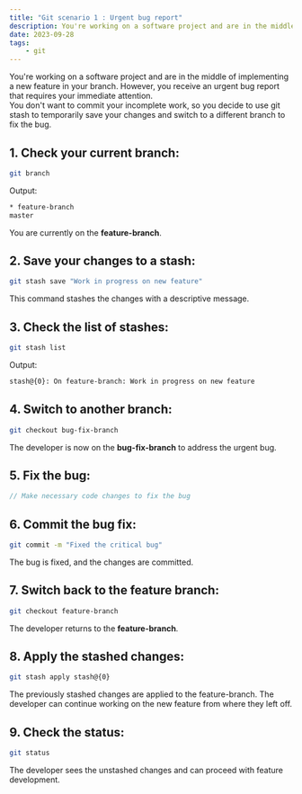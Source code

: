 ```yaml
---
title: "Git scenario 1 : Urgent bug report"
description: You're working on a software project and are in the middle of implementing a new feature in your branch.
date: 2023-09-28
tags:
	- git
---
```

You're working on a software project and are in the middle of implementing a new feature in your branch. However, you receive an urgent bug report that requires your immediate attention.  
You don't want to commit your incomplete work, so you decide to use git stash to temporarily save your changes and switch to a different branch to fix the bug.

## 1. Check your current branch:
```bash
git branch
```
Output:
```bash
* feature-branch
master
```
You are currently on the **feature-branch**.

## 2. Save your changes to a stash:

```bash
git stash save "Work in progress on new feature"
```
This command stashes the changes with a descriptive message.

## 3. Check the list of stashes:
```bash
git stash list
```
Output:
```bash
stash@{0}: On feature-branch: Work in progress on new feature
```

## 4. Switch to another branch:
```bash
git checkout bug-fix-branch
```
The developer is now on the **bug-fix-branch** to address the urgent bug.

## 5. Fix the bug:
```c
// Make necessary code changes to fix the bug
```

## 6. Commit the bug fix:

```bash
git commit -m "Fixed the critical bug"
```
The bug is fixed, and the changes are committed.

## 7. Switch back to the feature branch:
```bash
git checkout feature-branch
```

The developer returns to the **feature-branch**.

## 8. Apply the stashed changes:

```bash
git stash apply stash@{0}
```
The previously stashed changes are applied to the feature-branch. The developer can continue working on the new feature from where they left off.

## 9. Check the status:

```bash
git status
```
The developer sees the unstashed changes and can proceed with feature development.
